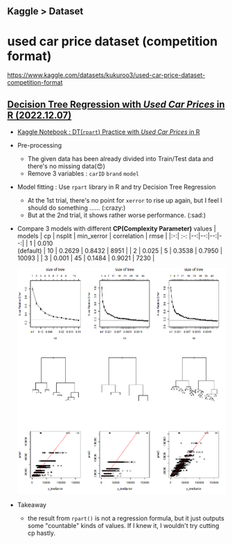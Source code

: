 ## Kaggle > Dataset

# used car price dataset (competition format)

https://www.kaggle.com/datasets/kukuroo3/used-car-price-dataset-competition-format


## [Decision Tree Regression with *Used Car Prices* in R (2022.12.07)](#kaggle--dataset)

- [Kaggle Notebook : DT(`rpart`) Practice with *Used Car Prices* in R](https://www.kaggle.com/code/kangrokkim/dt-rpart-practice-with-used-car-prices-in-r/)

- Pre-processing
  - The given data has been already divided into Train/Test data and there's no missing data(:heart_eyes:)
  - Remove 3 variables : `carID` `brand` `model`

- Model fitting : Use `rpart` library in R and try Decision Tree Regression
  - At the 1st trial, there's no point for `xerror` to rise up again, but I feel I should do something …… (:crazy:)
  - But at the 2nd trial, it shows rather worse performance. (:sad:)

- Compare 3 models with different **CP(Complexity Parameter)** values
  | models | cp | nsplit | min_xerror | correlation | rmse |
  |:-:| :-: |--:|--:|--:|--:|
  | 1 | 0.010<br>(default) | 10 | 0.2629 | 0.8432 | 8951 |
  | 2 | 0.025 | 5 | 0.3538 | 0.7950 | 10093 |
  | 3 | 0.001 | 45 | 0.1484 | 0.9021 | 7230 |

  ![Compare 3 models](./Images/CarPrice_DTR.png)

- Takeaway
  - the result from `rpart()` is not a regression formula, but it just outputs some "countable" kinds of values. If I knew it, I wouldn't try cutting cp hastly.